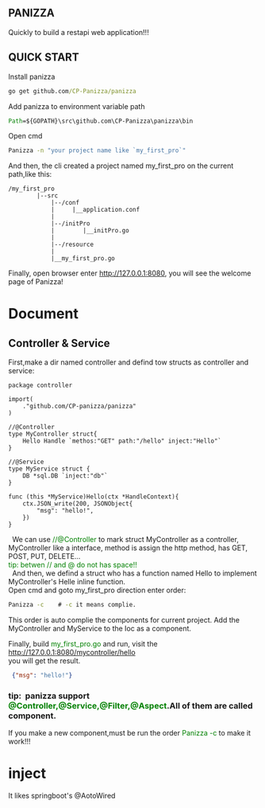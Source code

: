 ## PANIZZA

Quickly to build a restapi web application!!!

## QUICK START

Install panizza

``` cmd
go get github.com/CP-Panizza/panizza
```

Add panizza to environment variable path
```cmd
Path=${GOPATH}\src\github.com\CP-Panizza\panizza\bin
```
Open cmd
```cmd
Panizza -n "your project name like `my_first_pro`"
```
And then, the cli created a project named my_first_pro on the current path,like this:
```text
/my_first_pro
        |--src
            |--/conf
            |     |__application.conf 
            |
            |--/initPro
            |        |__initPro.go
            |
            |--/resource
            |
            |__my_first_pro.go
```
Finally, open browser enter http://127.0.0.1:8080, you will see the welcome page of Panizza!

# Document
## Controller & Service
First,make a dir named controller and defind tow structs as controller and service:
```golang
package controller

import(
    ."github.com/CP-panizza/panizza"
)

//@Controller
type MyController struct{
    Hello Handle `methos:"GET" path:"/hello" inject:"Hello"`
}

//@Service
type MyService struct {
    DB *sql.DB `inject:"db"`
}

func (this *MyService)Hello(ctx *HandleContext){
    ctx.JSON_write(200, JSONObject{
        "msg": "hello!",
    })
}
```
&nbsp;&nbsp;We can use <font color="green">//@Controller</font> to mark struct MyController as a controller, MyController like a interface, method is assign the http method, has GET, POST, PUT, DELETE...<br/>
<font color="green">tip:&nbsp;betwen // and @ do not has space!!</font></br>
&nbsp;&nbsp;And then, we defind a struct who has a function named Hello to implement MyController's Helle inline function.</br>
Open cmd and goto my_first_pro direction enter order:
```cmd
Panizza -c    # -c it means complie.
```
This order is auto complie the components for current project. Add the MyController and MyService to the Ioc as a component.

Finally, build <font color="green">my_first_pro.go</font> and run, visit the http://127.0.0.1:8080/mycontroller/hello</br>
you will get the result.
```json
 {"msg": "hello!"}
 ```

### tip:&nbsp;&nbsp;panizza support <font color="green">@Controller,@Service,@Filter,@Aspect</font>.All of them are called component.</br>
If you make a new component,must be run the order <font color="green">Panizza -c</font> to make it work!!!

# inject
It likes springboot's @AotoWired

